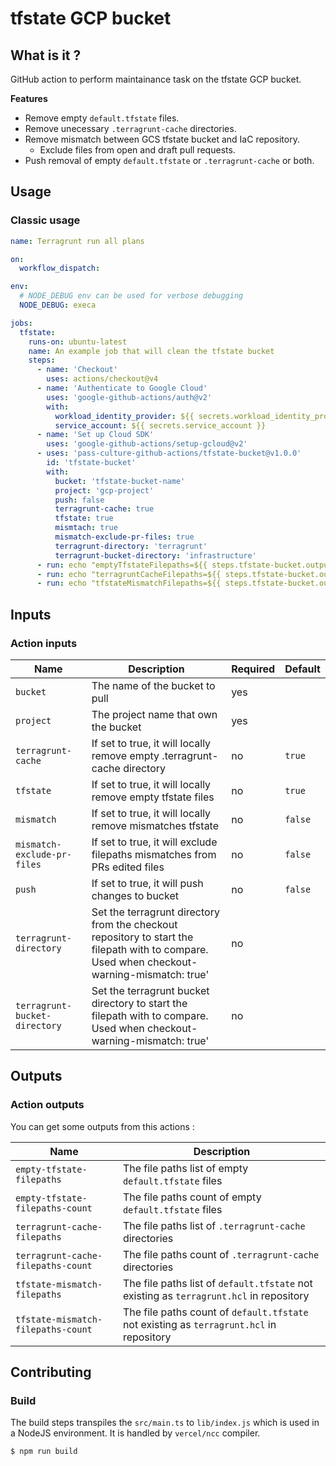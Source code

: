 # tfstate GCP bucket

## What is it ?

GitHub action to perform maintainance task on the tfstate GCP bucket.

**Features**

- Remove empty `default.tfstate` files.
- Remove unecessary `.terragrunt-cache` directories.
- Remove mismatch between GCS tfstate bucket and IaC repository.
  - Exclude files from open and draft pull requests.
- Push removal of empty `default.tfstate` or `.terragrunt-cache` or both.

## Usage

### Classic usage

```yml
name: Terragrunt run all plans

on:
  workflow_dispatch:

env:
  # NODE_DEBUG env can be used for verbose debugging
  NODE_DEBUG: execa

jobs:
  tfstate:
    runs-on: ubuntu-latest
    name: An example job that will clean the tfstate bucket
    steps:
      - name: 'Checkout'
        uses: actions/checkout@v4
      - name: 'Authenticate to Google Cloud'
        uses: 'google-github-actions/auth@v2'
        with:
          workload_identity_provider: ${{ secrets.workload_identity_provider }}
          service_account: ${{ secrets.service_account }}
      - name: 'Set up Cloud SDK'
        uses: 'google-github-actions/setup-gcloud@v2'
      - uses: 'pass-culture-github-actions/tfstate-bucket@v1.0.0'
        id: 'tfstate-bucket'
        with:
          bucket: 'tfstate-bucket-name'
          project: 'gcp-project'
          push: false
          terragrunt-cache: true
          tfstate: true
          mismtach: true
          mismatch-exclude-pr-files: true
          terragrunt-directory: 'terragrunt'
          terragrunt-bucket-directory: 'infrastructure'
      - run: echo "emptyTfstateFilepaths=${{ steps.tfstate-bucket.outputs.empty-tfstate-filepaths }}"
      - run: echo "terragruntCacheFilepaths=${{ steps.tfstate-bucket.outputs.terragrunt-cache-filepaths }}"
      - run: echo "tfstateMismatchFilepaths=${{ steps.tfstate-bucket.outputs.tfstate-mismatch-filepaths }}"

```

## Inputs

### Action inputs

| Name                          | Description | Required | Default |
| ----------------------------- | ----------- | -------- | ------- |
| `bucket`                      | The name of the bucket to pull | yes  | |
| `project`                     | The project name that own the bucket | yes |
| `terragrunt-cache`            | If set to true, it will locally remove empty .terragrunt-cache directory | no | `true` |
| `tfstate`                     | If set to true, it will locally remove empty tfstate files | no | `true` |
| `mismatch`                    | If set to true, it will locally remove mismatches tfstate | no | `false` |
| `mismatch-exclude-pr-files`   | If set to true, it will exclude filepaths mismatches from PRs edited files | no | `false` |
| `push`                        | If set to true, it will push changes to bucket | no | `false` |
| `terragrunt-directory`        | Set the terragrunt directory from the checkout repository to start the filepath with to compare. Used when checkout-warning-mismatch: true' | no | |
| `terragrunt-bucket-directory` | Set the terragrunt bucket directory to start the filepath with to compare. Used when checkout-warning-mismatch: true' | no | |

## Outputs

### Action outputs

You can get some outputs from this actions :

| Name                                | Description                                                                              |
| ----------------------------------- | ---------------------------------------------------------------------------------------- |
| `empty-tfstate-filepaths`           | The file paths list of empty `default.tfstate` files                                     |
| `empty-tfstate-filepaths-count`     | The file paths count of empty `default.tfstate` files                                    |
| `terragrunt-cache-filepaths`        | The file paths list of `.terragrunt-cache` directories                                   |
| `terragrunt-cache-filepaths-count`  | The file paths count of `.terragrunt-cache` directories                                  |
| `tfstate-mismatch-filepaths`        | The file paths list of `default.tfstate` not existing as `terragrunt.hcl` in repository  |
| `tfstate-mismatch-filepaths-count`  | The file paths count of `default.tfstate` not existing as `terragrunt.hcl` in repository |

## Contributing

### Build

The build steps transpiles the `src/main.ts` to `lib/index.js` which is used in a NodeJS environment.
It is handled by `vercel/ncc` compiler.

```sh
$ npm run build
```
